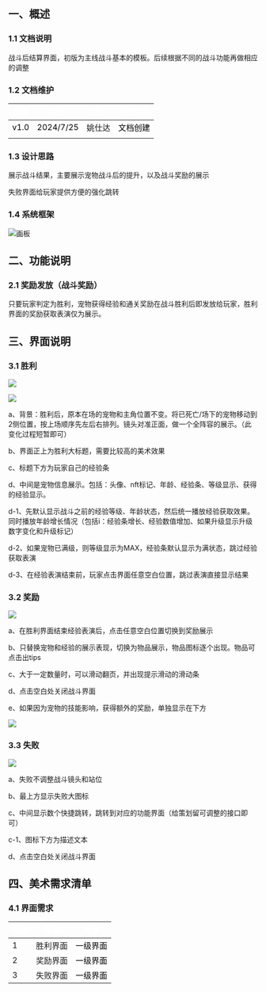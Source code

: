 ##  一、概述
### 1.1 文档说明
战斗后结算界面，初版为主线战斗基本的模板。后续根据不同的战斗功能再做相应的调整



### 1.2 文档维护
| <font style="color:white;">版本</font> | <font style="color:white;">时间</font> | <font style="color:white;">负责人</font> | <font style="color:white;">修改内容</font> |
| :---: | :---: | :---: | :--- |
| <font style="color:black;">v1.0</font> | <font style="color:black;">2024/7/25</font> | 姚仕达 | <font style="color:black;">文档创建</font> |
| | | | |


### 1.3 设计思路
展示战斗结果，主要展示宠物战斗后的提升，以及战斗奖励的展示

失败界面给玩家提供方便的强化跳转



### 1.4 系统框架


![画板](https://cdn.nlark.com/yuque/0/2024/jpeg/43733777/1721887642061-91fa2208-9028-40b2-b990-d416536d7be4.jpeg)



## 二、功能说明
### 2.1 奖励发放（战斗奖励）
只要玩家判定为胜利，宠物获得经验和通关奖励在战斗胜利后即发放给玩家，胜利界面的奖励获取表演仅为展示。





## 三、界面说明
### 3.1 胜利
![](https://cdn.nlark.com/yuque/0/2024/png/43733777/1721887657936-0fd6277b-da70-4d23-b6c4-dd0accb9faa6.png)

![](https://cdn.nlark.com/yuque/0/2024/png/43733777/1721893606484-1776b1ce-41c1-4ccd-b92a-9b27dccfc30a.png)

a、背景：胜利后，原本在场的宠物和主角位置不变。将已死亡/场下的宠物移动到2侧位置，按上场顺序先左后右排列。镜头对准正面，做一个全阵容的展示。（此变化过程短暂即可）

b、界面正上为胜利大标题，需要比较高的美术效果

c、标题下方为玩家自己的经验条

d、中间是宠物信息展示。包括：头像、nft标记、年龄、经验条、等级显示、获得的经验显示。

d-1、先默认显示战斗之前的经验等级、年龄状态，然后统一播放经验获取效果。同时播放年龄增长情况（包括i：经验条增长、经验数值增加、如果升级显示升级数字变化和升级标记）

d-2、如果宠物已满级，则等级显示为MAX，经验条默认显示为满状态，跳过经验获取表演

d-3、在经验表演结束前，玩家点击界面任意空白位置，跳过表演直接显示结果



### 3.2 奖励
![](https://cdn.nlark.com/yuque/0/2024/png/43733777/1721889757913-ea1e296e-1d50-4be8-a198-57f793625e6e.png)

a、在胜利界面结束经验表演后，点击任意空白位置切换到奖励展示

b、只替换宠物和经验的展示表现，切换为物品展示，物品图标逐个出现。物品可点击出tips

c、大于一定数量时，可以滑动翻页，并出现提示滑动的滑动条

d、点击空白处关闭战斗界面

e、如果因为宠物的技能影响，获得额外的奖励，单独显示在下方

![](https://cdn.nlark.com/yuque/0/2024/png/43733777/1723621057546-529881ca-0ce7-4bac-acb3-024653478367.png)

### 3.3 失败
![](https://cdn.nlark.com/yuque/0/2024/png/43733777/1721889912466-f9e78641-9d88-4231-8591-f5d6bd4c3237.png)

a、失败不调整战斗镜头和站位

b、最上方显示失败大图标

c、中间显示数个快捷跳转，跳转到对应的功能界面（给策划留可调整的接口即可）

c-1、图标下方为描述文本

d、点击空白处关闭战斗界面



## 四、美术需求清单
### 4.1 界面需求


| **<font style="color:white;">编号</font>** | **<font style="color:white;">界面</font>** | **<font style="color:white;">性质</font>** |
| --- | --- | :---: |
| 1 | 胜利界面 | <font style="color:black;">一级界面</font> |
| 2 | 奖励界面 | <font style="color:black;">一级界面</font> |
| 3 | 失败界面 | <font style="color:black;">一级界面</font> |






